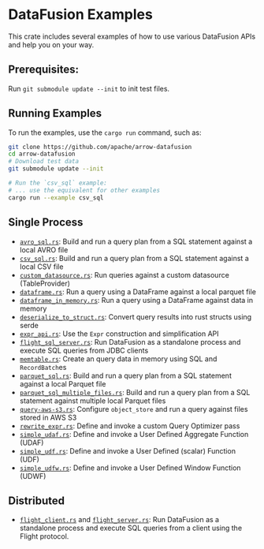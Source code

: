 <!---
  Licensed to the Apache Software Foundation (ASF) under one
  or more contributor license agreements.  See the NOTICE file
  distributed with this work for additional information
  regarding copyright ownership.  The ASF licenses this file
  to you under the Apache License, Version 2.0 (the
  "License"); you may not use this file except in compliance
  with the License.  You may obtain a copy of the License at

    http://www.apache.org/licenses/LICENSE-2.0

  Unless required by applicable law or agreed to in writing,
  software distributed under the License is distributed on an
  "AS IS" BASIS, WITHOUT WARRANTIES OR CONDITIONS OF ANY
  KIND, either express or implied.  See the License for the
  specific language governing permissions and limitations
  under the License.
-->

# DataFusion Examples

This crate includes several examples of how to use various DataFusion APIs and help you on your way.

## Prerequisites:

Run `git submodule update --init` to init test files.

## Running Examples

To run the examples, use the `cargo run` command, such as:

```bash
git clone https://github.com/apache/arrow-datafusion
cd arrow-datafusion
# Download test data
git submodule update --init

# Run the `csv_sql` example:
# ... use the equivalent for other examples
cargo run --example csv_sql
```

## Single Process

- [`avro_sql.rs`](examples/avro_sql.rs): Build and run a query plan from a SQL statement against a local AVRO file
- [`csv_sql.rs`](examples/csv_sql.rs): Build and run a query plan from a SQL statement against a local CSV file
- [`custom_datasource.rs`](examples/custom_datasource.rs): Run queries against a custom datasource (TableProvider)
- [`dataframe.rs`](examples/dataframe.rs): Run a query using a DataFrame against a local parquet file
- [`dataframe_in_memory.rs`](examples/dataframe_in_memory.rs): Run a query using a DataFrame against data in memory
- [`deserialize_to_struct.rs`](examples/deserialize_to_struct.rs): Convert query results into rust structs using serde
- [`expr_api.rs`](examples/expr_api.rs): Use the `Expr` construction and simplification API
- [`flight_sql_server.rs`](examples/flight_sql_server.rs): Run DataFusion as a standalone process and execute SQL queries from JDBC clients
- [`memtable.rs`](examples/memtable.rs): Create an query data in memory using SQL and `RecordBatch`es
- [`parquet_sql.rs`](examples/parquet_sql.rs): Build and run a query plan from a SQL statement against a local Parquet file
- [`parquet_sql_multiple_files.rs`](examples/parquet_sql_multiple_files.rs): Build and run a query plan from a SQL statement against multiple local Parquet files
- [`query-aws-s3.rs`](examples/query-aws-s3.rs): Configure `object_store` and run a query against files stored in AWS S3
- [`rewrite_expr.rs`](examples/rewrite_expr.rs): Define and invoke a custom Query Optimizer pass
- [`simple_udaf.rs`](examples/simple_udaf.rs): Define and invoke a User Defined Aggregate Function (UDAF)
- [`simple_udf.rs`](examples/simple_udf.rs): Define and invoke a User Defined (scalar) Function (UDF)
- [`simple_udfw.rs`](examples/simple_udwf.rs): Define and invoke a User Defined Window Function (UDWF)

## Distributed

- [`flight_client.rs`](examples/flight_client.rs) and [`flight_server.rs`](examples/flight_server.rs): Run DataFusion as a standalone process and execute SQL queries from a client using the Flight protocol.
